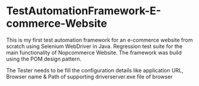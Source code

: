 # TestAutomationFramework-E-commerce-Website
This is my first test automation framework for an e-commerce website from scratch using Selenium WebDriver in Java.
Regression test suite for the main functionality of Nopcommerce Website.
The framework was build using the POM design pattern.

The Tester needs to be fill the configuration details like
application URL,
Browser name &
Path of supporting driverserver.exe file of browser
